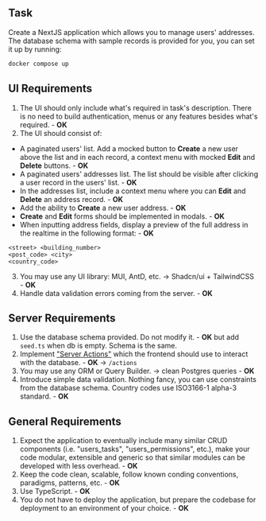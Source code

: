 ## Task

Create a NextJS application which allows you to manage users' addresses. The database schema with sample records is provided for you, you can set it up by running:

```bash
docker compose up
```

## UI Requirements

1. The UI should only include what's required in task's description. There is no need to build authentication, menus or any features besides what's required. - **OK**
2. The UI should consist of:

- A paginated users' list. Add a mocked button to **Create** a new user above the list and in each record, a context menu with mocked **Edit** and **Delete** buttons. - **OK**
- A paginated users' addresses list. The list should be visible after clicking a user record in the users' list. - **OK**
- In the addresses list, include a context menu where you can **Edit** and **Delete** an address record. - **OK**
- Add the ability to **Create** a new user address. - **OK**
- **Create** and **Edit** forms should be implemented in modals. - **OK**
- When inputting address fields, display a preview of the full address in the realtime in the following format: - **OK**

```
<street> <building_number>
<post_code> <city>
<country_code>
```

3. You may use any UI library: MUI, AntD, etc. -> Shadcn/ui + TailwindCSS - **OK**
4. Handle data validation errors coming from the server. - **OK**

## Server Requirements

1. Use the database schema provided. Do not modify it. - **OK** but add `seed.ts` when db is empty. Schema is the same.
2. Implement ["Server Actions"](https://nextjs.org/docs/app/building-your-application/data-fetching/server-actions-and-mutations) which the frontend should use to interact with the database. - **OK** -> `/actions`
3. You may use any ORM or Query Builder. -> clean Postgres queries - **OK**
4. Introduce simple data validation. Nothing fancy, you can use constraints from the database schema. Country codes use ISO3166-1 alpha-3 standard. - **OK**

## General Requirements

1. Expect the application to eventually include many similar CRUD components (i.e. "users_tasks", "users_permissions", etc.), make your code modular, extensible and generic so that similar modules can be developed with less overhead. - **OK**
2. Keep the code clean, scalable, follow known conding conventions, paradigms, patterns, etc. - **OK**
3. Use TypeScript. - **OK**
4. You do not have to deploy the application, but prepare the codebase for deployment to an environment of your choice. - **OK**
